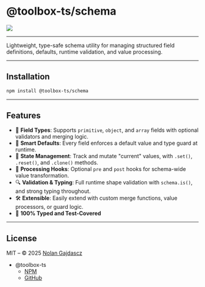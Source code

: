 # @toolbox-ts/schema

![](https://img.shields.io/badge/coverage-100%25-brightgreen)

---

Lightweight, type-safe schema utility for managing structured field definitions,
defaults, runtime validation, and value processing.

---

## Installation

```bash
npm install @toolbox-ts/schema
```

---

## Features

- 🔧 **Field Types**: Supports `primitive`, `object`, and `array` fields with
  optional validators and merging logic.
- 🧠 **Smart Defaults**: Every field enforces a default value and type guard at
  runtime.
- 🔄 **State Management**: Track and mutate "current" values, with `.set()`,
  `.reset()`, and `.clone()` methods.
- 🧩 **Processing Hooks**: Optional `pre` and `post` hooks for schema-wide value
  transformation.
- 🔍 **Validation & Typing**: Full runtime shape validation with `schema.is()`,
  and strong typing throughout.
- 🛠️ **Extensible**: Easily extend with custom merge functions, value
  processors, or guard logic.
- 🧪 **100% Typed and Test-Covered**

---

## License

MIT – © 2025 [Nolan Gajdascz](https://github.com/gajdascz)

- @toolbox-ts
  - [NPM](https://www.npmjs.com/org/toolbox-ts)
  - [GitHub](https://github.com/toolbox-ts/toolbox-ts)
